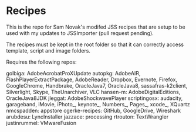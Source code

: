 # Recipes

This is the repo for Sam Novak's modifed JSS recipes that are setup to be used with my updates to JSSImporter (pull request pending).

The recipes must be kept in the root folder so that it can correctly access template, script and image folders.

Requires the following repos: 

golbiga: AdobeAcrobatProXUpdate
autopkg: AdobeAIR, FlashPlayerExtractPackage, AdobeReader, Dropbox, Evernote, Firefox, GoogleChrome, Handbrake, OracleJava7, OracleJava8, sassafras-k2client, Silverlight, Skype, TheUnarchiver, VLC
hansen-m: AdobeDigitalEditions, OracleJava8JDK
jleggat: AdobeShockwavePlayer
scriptingosx: audacity, garageband, iMovie, iPhoto_, keynote_, Numbers_, Pages_, xcode_, XQuartz
nmcspadden: appstore
cgerke-recipes: GitHub, GoogleDrive, Wireshark
arubdesu: LyncInstaller
jazzace: processing
rtrouton: TextWrangler
justinrummel: VMwareFusion

